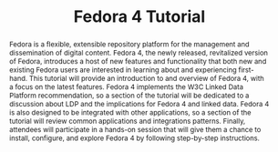 ---
abstract: 'Fedora is a flexible, extensible repository platform for the management
  and dissemination of digital content. Fedora 4, the newly released, revitalized
  version of Fedora, introduces a host of new features and functionality that both
  new and existing Fedora users are interested in learning about and experiencing
  first-hand.

  This tutorial will provide an introduction to and overview of Fedora 4, with a focus
  on the latest features. Fedora 4 implements the W3C Linked Data Platform recommendation,
  so a section of the tutorial will be dedicated to a discussion about LDP and the
  implications for Fedora 4 and linked data. Fedora 4 is also designed to be integrated
  with other applications, so a section of the tutorial will review common applications
  and integrations patterns. Finally, attendees will participate in a hands-on session
  that will give them a chance to install, configure, and explore Fedora 4 by following
  step-by-step instructions.'
creators:
- David Cox
- Andrews Woods
date: null
document_url: https://services.phaidra.univie.ac.at/api/object/o:429626/download
grand_parent: iPRES
institutions: []
keywords:
- fedora
- repository
- linked data
- open source
landing_page_url: https://phaidra.univie.ac.at/o:429626
language: eng
layout: publication
license: CC BY 4.0 International
notes_url: null
parent: iPRES 2015
publication_type: paper
size: 356668
slides_url: null
source_name: iPRES
stream_url: null
title: Fedora 4 Tutorial
year: 2015
---